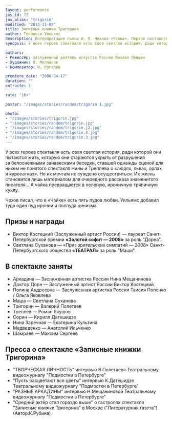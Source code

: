 ```yaml
---
layout: performance
jos_id: 72
jos_alias: "trigorin"
modified: "2013-11-05"
title: Записные книжки Тригорина
author: Теннесси Уильямс
description: Интерпретация пьесы А. П. Чехова «Чайка». Первая постановка пьесы в Санкт-Петербурге.
synopsis: У всех героев спектакля есть своя светлая история, ради которой они пытаются жить, которую они стараются укрыть от разрушения за белоснежными занавесками беседки, ставшей однажды сценой для никем не понятого спектакля Нины и Треплева о «людях, львах, орлах и куропатках». Но их мечтам не суждено осуществиться.\nИх жизнь становится лишь материалом для очередного рассказа знаменитого писателя…

authors:
- Режиссёр: заслуженный деятель искусств России Михаил Левшин
- Художник: О. Молчанов
- Композитор: И. Рогалёв

premiere_date: "2008-04-17"
duration: ""
entracte: 1

rate: "16+"

poster: "/images/stories/random/trigorin 1.jpg"

photo:
- "/images/stories/trigorin.jpg"
- "/images/stories/random/trigorin.jpg"
- "/images/stories/random/trigorin.j2.jpg"
- "/images/stories/random/trigorin.4.jpg"
- "/images/stories/random/trigorin.3.jpg"
---
```


У всех героев спектакля есть своя светлая история, ради которой они пытаются жить, которую они стараются укрыть от разрушения за белоснежными занавесками беседки, ставшей однажды сценой для никем не понятого спектакля Нины и Треплева о «людях, львах, орлах и куропатках». Но их мечтам не суждено осуществиться. Их жизнь становится лишь материалом для очередного рассказа знаменитого писателя... А чайка превращается в нелепую, ироничную тряпичную куклу.

Чехов писал, что в «Чайке» есть пять пудов любви. Уильямс добавил туда один пуд иронии и полпуда цинизма.


## Призы и награды

- Виктор Костецкий (Заслуженный артист России) — лауреат Санкт-Петербургской премии **«Золотой софит — 2008»** за роль "Дорна".
- Светлана Суханова — «Приз зрительских симпатий — 2008» Санкт-Петербургского общества **«ТЕАТРАЛ»** за роль "Маши".


## В спектакле заняты

- Аркадина — Заслуженная артистка России Нина Мещанинова
- Доктор Дорн — Заслуженный артист России Виктор Костецкий
- Полина Андреевна — Заслуженная артистка России Таисия Попенко / Ольга Яковлева
- Маша — Светлана Суханова
- Тригорин — Валерий Полетаев
- Треплев — Роман Якушов
- Сорин — Кирилл Датешидзе
- Нина Заречная — Екатерина Культина
- Медведенко — Анатолий Ильченко
- Шамраев — Максим Сергеев


## Пресса о спектакле «Записные книжки Тригорина»

- "ТВОРЧЕСКАЯ ЛИЧНОСТЬ" интервью В.Полетаева Театральному видеожурналу "Подмостки в Петербурге"
- "Пусть расцветают все цветы" интервью К.Датешидзе Театральному видеожурналу "Подмостки в Петербурге"
- "РАЗНЫЕ АРКАДИНЫ" интервью Н.Мещаниновой Театральному видеожурналу "Подмостки в Петербурге"
- "Средний актёр стал гораздо выше" о гастролях спектакля "Записные книжки Тригорина" в Москве ("Литературная газета")(Автор:К.Рубина)